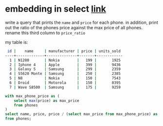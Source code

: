 # embedding in select [link](https://www.udemy.com/course/sql-and-postgresql/learn/lecture/22802031#overview)

write a query that prints the `name` and `price` for each phone.  in addition, print out the ratio of the phones price against the max price of all phones.  rename this third column to `price_ratio`

my table is:
```sh
 id |    name     | manufacturer | price | units_sold 
----+-------------+--------------+-------+------------
  1 | N1280       | Nokia        |   199 |       1925
  2 | Iphone 4    | Apple        |   399 |       9436
  3 | Galaxy S    | Samsung      |   299 |       2359
  4 | S5620 Monte | Samsung      |   250 |       2385
  5 | N8          | Nokia        |   150 |       7543
  6 | Droid       | Motorola     |   150 |       8395
  7 | Wave S8500  | Samsung      |   175 |       9259
```

```sql
with max_phone_price as (
    select max(price) as max_price 
    from phones
)
select name, price, price / (select max_price from max_phone_price) as price_ratio
from phones;
```